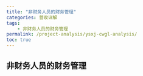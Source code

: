 ```yaml
---
title: "非财务人员的财务管理"
categories: 营收详解
tags:
    - 非财务人员的财务管理
permalink: /project-analysis/ysxj-cwgl-analysis/
toc: true
---
```


## 非财务人员的财务管理


